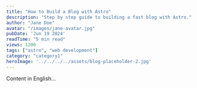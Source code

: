 ```yaml
---
title: "How to Build a Blog with Astro"
description: "Step by step guide to building a fast blog with Astro."
author: "Jane Doe"
avatar: "/images/jane-avatar.jpg"
pubDate: 'Jun 19 2024'
readTime: "5 min read"
views: 1200
tags: ["astro", "web development"]
category: "category1"
heroImage: '../../../../assets/blog-placeholder-2.jpg'
---
```


Content in English...
